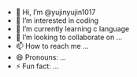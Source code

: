 - 👋 Hi, I’m @yujinyujin1017
- 👀 I’m interested in coding
- 🌱 I’m currently learning c language 
- 💞️ I’m looking to collaborate on ...
- 📫 How to reach me ...
- 😄 Pronouns: ...
- ⚡ Fun fact: ...

<!---
yujinyujin1017/yujinyujin1017 is a ✨ special ✨ repository because its `README.md` (this file) appears on your GitHub profile.
You can click the Preview link to take a look at your changes.
--->
